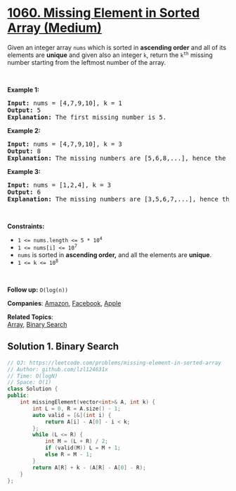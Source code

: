 # [1060. Missing Element in Sorted Array (Medium)](https://leetcode.com/problems/missing-element-in-sorted-array)

<p>Given an integer array <code>nums</code> which is sorted in <strong>ascending order</strong> and all of its elements are <strong>unique</strong> and given also an integer <code>k</code>, return the <code>k<sup>th</sup></code> missing number starting from the leftmost number of the array.</p>
<p>&nbsp;</p>
<p><strong class="example">Example 1:</strong></p>
<pre><strong>Input:</strong> nums = [4,7,9,10], k = 1
<strong>Output:</strong> 5
<strong>Explanation:</strong> The first missing number is 5.
</pre>
<p><strong class="example">Example 2:</strong></p>
<pre><strong>Input:</strong> nums = [4,7,9,10], k = 3
<strong>Output:</strong> 8
<strong>Explanation:</strong> The missing numbers are [5,6,8,...], hence the third missing number is 8.
</pre>
<p><strong class="example">Example 3:</strong></p>
<pre><strong>Input:</strong> nums = [1,2,4], k = 3
<strong>Output:</strong> 6
<strong>Explanation:</strong> The missing numbers are [3,5,6,7,...], hence the third missing number is 6.
</pre>
<p>&nbsp;</p>
<p><strong>Constraints:</strong></p>
<ul>
	<li><code>1 &lt;= nums.length &lt;= 5 * 10<sup>4</sup></code></li>
	<li><code>1 &lt;= nums[i] &lt;= 10<sup>7</sup></code></li>
	<li><code>nums</code> is sorted in <strong>ascending order,</strong> and all the elements are <strong>unique</strong>.</li>
	<li><code>1 &lt;= k &lt;= 10<sup>8</sup></code></li>
</ul>
<p>&nbsp;</p>
<strong>Follow up:</strong>
<code>O(log(n))</code>

**Companies**:
[Amazon](https://leetcode.com/company/amazon), [Facebook](https://leetcode.com/company/facebook), [Apple](https://leetcode.com/company/apple)

**Related Topics**:  
[Array](https://leetcode.com/tag/array/), [Binary Search](https://leetcode.com/tag/binary-search/)

## Solution 1. Binary Search

```cpp
// OJ: https://leetcode.com/problems/missing-element-in-sorted-array
// Author: github.com/lzl124631x
// Time: O(logN)
// Space: O(1)
class Solution {
public:
    int missingElement(vector<int>& A, int k) {
        int L = 0, R = A.size() - 1;
        auto valid = [&](int i) {
            return A[i] - A[0] - i < k;
        };
        while (L <= R) {
            int M = (L + R) / 2;
            if (valid(M)) L = M + 1;
            else R = M - 1;
        }
        return A[R] + k - (A[R] - A[0] - R);
    }
};
```